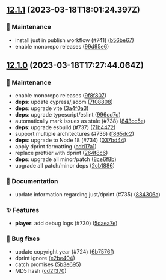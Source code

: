 ## [12.1.1](https://github.com/AxisCommunications/media-stream-library-js/compare/v12.1.0...v12.1.1) (2023-03-18T18:01:24.397Z)

### 🚧 Maintenance

  - install just in publish workflow (#741) ([b56be67](https://github.com/AxisCommunications/media-stream-library-js/commit/b56be67af064a5fc5cb34f01dba58cfbdcb21a4e))
  - enable monorepo releases ([99d95e6](https://github.com/AxisCommunications/media-stream-library-js/commit/99d95e6da9fc244fc2861d69599cda8bd37b19ae))

## [12.1.0](https://github.com/AxisCommunications/media-stream-library-js/compare/v12.0.0...v12.1.0) (2023-03-18T17:27:44.064Z)

### 🚧 Maintenance

  - enable monorepo releases ([9f8f807](https://github.com/AxisCommunications/media-stream-library-js/commit/9f8f8070c1d812df5c17b11148b67bb6b8fdd068))
  - **deps**: update cypress/jsdom ([7f08808](https://github.com/AxisCommunications/media-stream-library-js/commit/7f08808681dfe7cd2d163b8a7a404713d712a18b))
  - **deps**: upgrade vite ([3a4f0a3](https://github.com/AxisCommunications/media-stream-library-js/commit/3a4f0a353617cf42877f11581df9437ed4a370bf))
  - **deps**: upgrade typescript/eslint ([996cd7d](https://github.com/AxisCommunications/media-stream-library-js/commit/996cd7d7d76ce479c29bbf8804cae058b4eed82d))
  - automatically mark issues as stale (#738) ([843cc5e](https://github.com/AxisCommunications/media-stream-library-js/commit/843cc5e9ede828a30499d00af9af30b5363bab68))
  - **deps**: upgrade esbuild (#737) ([71b4472](https://github.com/AxisCommunications/media-stream-library-js/commit/71b447230ea132b37f8e7d65fe08acc8d00ba2d8))
  - support multiple architectures (#736) ([f865dc2](https://github.com/AxisCommunications/media-stream-library-js/commit/f865dc2d3f8efc96533069a79cf5bfd28fbc641b))
  - **deps**: upgrade to Node 18 (#734) ([037bd44](https://github.com/AxisCommunications/media-stream-library-js/commit/037bd446078317a84d450de3a9cd26d07cf2e057))
  - apply dprint formatting ([cdd17a1](https://github.com/AxisCommunications/media-stream-library-js/commit/cdd17a1418cc60b61a043bd00e0b32dc8196bfb9))
  - replace prettier with dprint ([264f8c6](https://github.com/AxisCommunications/media-stream-library-js/commit/264f8c62888e60ea0125432175aff9994dd848a9))
  - **deps**: upgrade all minor/patch ([8ce6f8b](https://github.com/AxisCommunications/media-stream-library-js/commit/8ce6f8bc57155a2095fa0c01b1566129246cfae9))
  - upgrade all patch/minor deps ([2cb1886](https://github.com/AxisCommunications/media-stream-library-js/commit/2cb18866bdf64ef42797b3dd66e6a9c802bce93b))

### 📝 Documentation

  - update information regarding just/dprint (#735) ([884306a](https://github.com/AxisCommunications/media-stream-library-js/commit/884306abeb810ffad8b6983ded468b8fb052695f))

### ✨ Features

  - **player**: add debug logs (#730) ([5daea7e](https://github.com/AxisCommunications/media-stream-library-js/commit/5daea7e9e4102fe5bc746b872f6d40f8c1cbbfa8))

### 🐛 Bug fixes

  - update copyright year (#724) ([6b7576f](https://github.com/AxisCommunications/media-stream-library-js/commit/6b7576fb393e3b9288b9e41bbde72a4f444a78d7))
  - dprint ignore ([e2be404](https://github.com/AxisCommunications/media-stream-library-js/commit/e2be404da10ce5fe70d369f8d1e379e475bb0681))
  - catch promises ([5b3e695](https://github.com/AxisCommunications/media-stream-library-js/commit/5b3e695f81623bd2ab9bcf4852f54fc5f318e907))
  - MD5 hash ([cd2f370](https://github.com/AxisCommunications/media-stream-library-js/commit/cd2f370a3a7bf88c444ed1d2b3c1c13d33741eb0))
